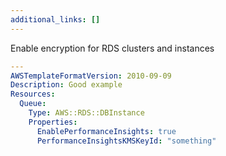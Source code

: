 ```yaml
---
additional_links: []
---
```


Enable encryption for RDS clusters and instances

```yaml
---
AWSTemplateFormatVersion: 2010-09-09
Description: Good example
Resources:
  Queue:
    Type: AWS::RDS::DBInstance
    Properties:
      EnablePerformanceInsights: true
      PerformanceInsightsKMSKeyId: "something"
```
